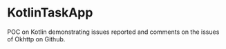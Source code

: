 # KotlinTaskApp
POC on Kotlin demonstrating issues reported and comments on the issues of Okhttp on Github.
